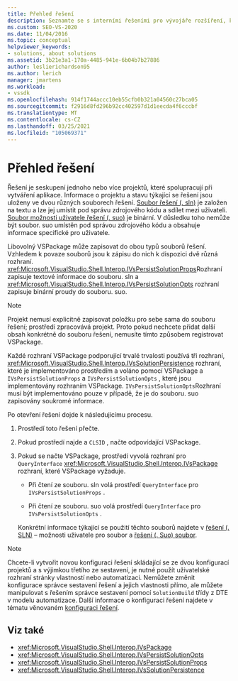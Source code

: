 ```yaml
---
title: Přehled řešení
description: Seznamte se s interními řešeními pro vývojáře rozšíření, kteří chtějí pracovat s řešeními v rozšířeních sady Visual Studio.
ms.custom: SEO-VS-2020
ms.date: 11/04/2016
ms.topic: conceptual
helpviewer_keywords:
- solutions, about solutions
ms.assetid: 3b21e3a1-170a-4485-941e-6b04b7b27886
author: leslierichardson95
ms.author: lerich
manager: jmartens
ms.workload:
- vssdk
ms.openlocfilehash: 914f1744accc10eb55cfb0b321a04560c27bca05
ms.sourcegitcommit: f2916d8fd296b92cc402597d1d1eecda4f6cccbf
ms.translationtype: MT
ms.contentlocale: cs-CZ
ms.lasthandoff: 03/25/2021
ms.locfileid: "105069371"
---
```

# <a name="solutions-overview"></a>Přehled řešení

Řešení je seskupení jednoho nebo více projektů, které spolupracují při vytváření aplikace. Informace o projektu a stavu týkající se řešení jsou uloženy ve dvou různých souborech řešení. [Soubor řešení (. sln)](solution-dot-sln-file.md) je založen na textu a lze jej umístit pod správu zdrojového kódu a sdílet mezi uživateli. [Soubor možnosti uživatele řešení (. suo)](solution-user-options-dot-suo-file.md) je binární. V důsledku toho nemůže být soubor. suo umístěn pod správou zdrojového kódu a obsahuje informace specifické pro uživatele.

Libovolný VSPackage může zapisovat do obou typů souborů řešení. Vzhledem k povaze souborů jsou k zápisu do nich k dispozici dvě různá rozhraní. <xref:Microsoft.VisualStudio.Shell.Interop.IVsPersistSolutionProps>Rozhraní zapisuje textové informace do souboru. sln a <xref:Microsoft.VisualStudio.Shell.Interop.IVsPersistSolutionOpts> rozhraní zapisuje binární proudy do souboru. suo.

> [!NOTE]
> Projekt nemusí explicitně zapisovat položku pro sebe sama do souboru řešení; prostředí zpracovává projekt. Proto pokud nechcete přidat další obsah konkrétně do souboru řešení, nemusíte tímto způsobem registrovat VSPackage.

Každé rozhraní VSPackage podporující trvalé trvalosti používá tři rozhraní, <xref:Microsoft.VisualStudio.Shell.Interop.IVsSolutionPersistence> rozhraní, které je implementováno prostředím a voláno pomocí VSPackage a `IVsPersistSolutionProps` a `IVsPersistSolutionOpts` , které jsou implementovány rozhraním VSPackage. `IVsPersistSolutionOpts`Rozhraní musí být implementováno pouze v případě, že je do souboru. suo zapisovány soukromé informace.

Po otevření řešení dojde k následujícímu procesu.

1. Prostředí toto řešení přečte.

2. Pokud prostředí najde a `CLSID` , načte odpovídající VSPackage.

3. Pokud se načte VSPackage, prostředí vyvolá rozhraní pro `QueryInterface` <xref:Microsoft.VisualStudio.Shell.Interop.IVsPackage> rozhraní, které VSPackage vyžaduje.

   - Při čtení ze souboru. sln volá prostředí `QueryInterface` pro `IVsPersistSolutionProps` .

   - Při čtení ze souboru. suo volá prostředí `QueryInterface` pro `IVsPersistSolutionOpts` .

   Konkrétní informace týkající se použití těchto souborů najdete v [řešení (. SLN)](../../extensibility/internals/solution-dot-sln-file.md) – možnosti uživatele pro soubor a [řešení (. Suo) soubor](../../extensibility/internals/solution-user-options-dot-suo-file.md).

> [!NOTE]
> Chcete-li vytvořit novou konfiguraci řešení skládající se ze dvou konfigurací projektů a s výjimkou třetího ze sestavení, je nutné použít uživatelské rozhraní stránky vlastností nebo automatizaci. Nemůžete změnit konfigurace správce sestavení řešení a jejich vlastnosti přímo, ale můžete manipulovat s řešením správce sestavení pomocí `SolutionBuild` třídy z DTE v modelu automatizace. Další informace o konfiguraci řešení najdete v tématu věnovaném [konfiguraci řešení](../../extensibility/internals/solution-configuration.md).

## <a name="see-also"></a>Viz také

- <xref:Microsoft.VisualStudio.Shell.Interop.IVsPackage>
- <xref:Microsoft.VisualStudio.Shell.Interop.IVsPersistSolutionOpts>
- <xref:Microsoft.VisualStudio.Shell.Interop.IVsPersistSolutionProps>
- <xref:Microsoft.VisualStudio.Shell.Interop.IVsSolutionPersistence>
